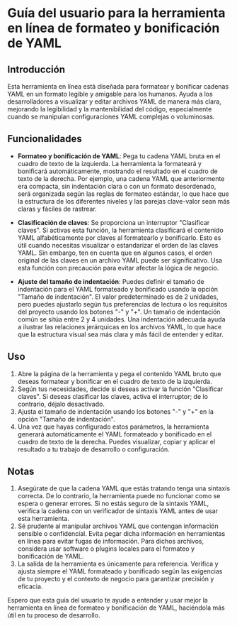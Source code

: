 # Guía del usuario para la herramienta en línea de formateo y bonificación de YAML

## Introducción

Esta herramienta en línea está diseñada para formatear y bonificar cadenas YAML en un formato legible y amigable para los humanos. Ayuda a los desarrolladores a visualizar y editar archivos YAML de manera más clara, mejorando la legibilidad y la mantenibilidad del código, especialmente cuando se manipulan configuraciones YAML complejas o voluminosas.

## Funcionalidades

  * **Formateo y bonificación de YAML**: Pega tu cadena YAML bruta en el cuadro de texto de la izquierda. La herramienta la formateará y bonificará automáticamente, mostrando el resultado en el cuadro de texto de la derecha. Por ejemplo, una cadena YAML que anteriormente era compacta, sin indentación clara o con un formato desordenado, será organizada según las reglas de formateo estándar, lo que hace que la estructura de los diferentes niveles y las parejas clave-valor sean más claras y fáciles de rastrear.

  * **Clasificación de claves**: Se proporciona un interruptor "Clasificar claves". Si activas esta función, la herramienta clasificará el contenido YAML alfabéticamente por claves al formatearlo y bonificarlo. Esto es útil cuando necesitas visualizar o estandarizar el orden de las claves YAML. Sin embargo, ten en cuenta que en algunos casos, el orden original de las claves en un archivo YAML puede ser significativo. Usa esta función con precaución para evitar afectar la lógica de negocio.

  * **Ajuste del tamaño de indentación**: Puedes definir el tamaño de indentación para el YAML formateado y bonificado usando la opción "Tamaño de indentación". El valor predeterminado es de 2 unidades, pero puedes ajustarlo según tus preferencias de lectura o los requisitos del proyecto usando los botones "-" y "+". Un tamaño de indentación común se sitúa entre 2 y 4 unidades. Una indentación adecuada ayuda a ilustrar las relaciones jerárquicas en los archivos YAML, lo que hace que la estructura visual sea más clara y más fácil de entender y editar.

## Uso

  1. Abre la página de la herramienta y pega el contenido YAML bruto que deseas formatear y bonificar en el cuadro de texto de la izquierda.
  2. Según tus necesidades, decide si deseas activar la función "Clasificar claves". Si deseas clasificar las claves, activa el interruptor; de lo contrario, déjalo desactivado.
  3. Ajusta el tamaño de indentación usando los botones "-" y "+" en la opción "Tamaño de indentación".
  4. Una vez que hayas configurado estos parámetros, la herramienta generará automáticamente el YAML formateado y bonificado en el cuadro de texto de la derecha. Puedes visualizar, copiar y aplicar el resultado a tu trabajo de desarrollo o configuración.

## Notas

  1. Asegúrate de que la cadena YAML que estás tratando tenga una sintaxis correcta. De lo contrario, la herramienta puede no funcionar como se espera o generar errores. Si no estás seguro de la sintaxis YAML, verifica la cadena con un verificador de sintaxis YAML antes de usar esta herramienta.
  2. Sé prudente al manipular archivos YAML que contengan información sensible o confidencial. Evita pegar dicha información en herramientas en línea para evitar fugas de información. Para dichos archivos, considera usar software o plugins locales para el formateo y bonificación de YAML.
  3. La salida de la herramienta es únicamente para referencia. Verifica y ajusta siempre el YAML formateado y bonificado según las exigencias de tu proyecto y el contexto de negocio para garantizar precisión y eficacia.

Espero que esta guía del usuario te ayude a entender y usar mejor la herramienta en línea de formateo y bonificación de YAML, haciéndola más útil en tu proceso de desarrollo.
